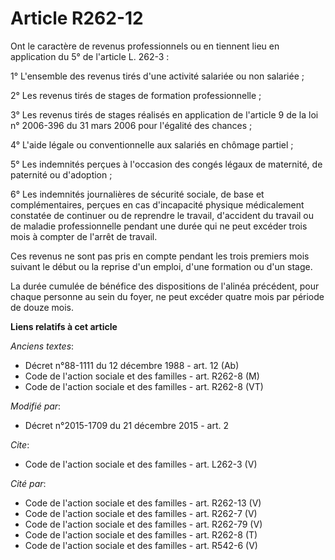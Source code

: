 # Article R262-12

Ont le caractère de revenus professionnels ou en tiennent lieu en application du 5° de l'article L. 262-3 : 

1° L'ensemble des revenus tirés d'une activité salariée ou non salariée ; 

2° Les revenus tirés de stages de formation professionnelle ; 

3° Les revenus tirés de stages réalisés en application de l'article 9 de la loi n° 2006-396 du 31 mars 2006 pour l'égalité
des chances ; 

4° L'aide légale ou conventionnelle aux salariés en chômage partiel ; 

5° Les indemnités perçues à l'occasion des congés légaux de maternité, de paternité ou d'adoption ; 

6° Les indemnités journalières de sécurité sociale, de base et complémentaires, perçues en cas d'incapacité physique
médicalement constatée de continuer ou de reprendre le travail, d'accident du travail ou de maladie professionnelle pendant
une durée qui ne peut excéder trois mois à compter de l'arrêt de travail. 

Ces revenus ne sont pas pris en compte pendant les trois premiers mois suivant le début ou la reprise d'un emploi, d'une
formation ou d'un stage. 

La durée cumulée de bénéfice des dispositions de l'alinéa précédent, pour chaque personne au sein du foyer, ne peut excéder
quatre mois par période de douze mois.

**Liens relatifs à cet article**

_Anciens textes_:

  - Décret n°88-1111 du 12 décembre 1988 - art. 12 (Ab)
  - Code de l'action sociale et des familles - art. R262-8 (M)
  - Code de l'action sociale et des familles - art. R262-8 (VT)

_Modifié par_:

  - Décret n°2015-1709 du 21 décembre 2015 - art. 2

_Cite_:

  - Code de l'action sociale et des familles - art. L262-3 (V)

_Cité par_:

  - Code de l'action sociale et des familles - art. R262-13 (V)
  - Code de l'action sociale et des familles - art. R262-7 (V)
  - Code de l'action sociale et des familles - art. R262-79 (V)
  - Code de l'action sociale et des familles - art. R262-8 (T)
  - Code de l'action sociale et des familles - art. R542-6 (V)
